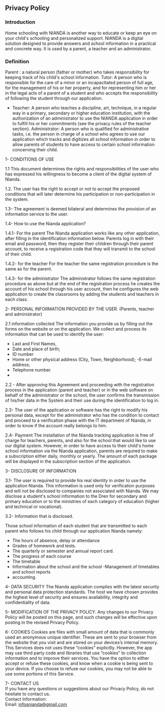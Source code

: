 Privacy Policy  
----------------

### Introduction  
Home schooling with NIANDA is another way to educate or keep an eye on your child's schooling and personalized support. NIANDA is a digital solution designed to provide answers and school information in a practical and concrete way. It is used by a parent, a teacher and an administrator.

### Definition
Parent : a natural person (father or mother) who takes responsibility for keeping track of his child's school information.
Tutor: A person who is responsible for the care of a minor or an incapacitated person of full age, for the management of his or her property, and for representing him or her in the legal acts of a parent of a student and who accepts the responsibility of following the student through our application.
- Teacher: A person who teaches a discipline, art, technique, in a regular way in a primary, secondary or higher education institution, with the authorization of an administrator to use the NIANDA application in order to fulfill his or her commitments (see the privacy rules of the teacher section).
Administrator: A person who is qualified for administrative tasks, i.e. the person in charge of a school who agrees to use our application which tracks and digitizes all school information in order to allow parents of students to have access to certain school information concerning their child.

1- CONDITIONS OF USE

1.1 This document determines the rights and responsibilities of the user who has expressed his willingness to become a client of the digital system of Nianda.

1.2. The user has the right to accept or not to accept the proposed conditions that will later determine his participation or non-participation in the system.

1.3- The agreement is deemed bilateral and determines the provision of an information service to the user.

1.4- How to use the Nianda application?

1.4.1- For the parent
The Nianda application works like any other application, after filling in the identification information below. Parents log in with their email and password, then they register their children through their parent account, to receive a registration code that they will transmit to the school of their child.

1.4.2- for the teacher
For the teacher the same registration procedure is the same as for the parent.

1.4.3- for the administrator
The administrator follows the same registration procedure as above but at the end of the registration process he creates the account of his school through his user account, then he configures the web application to create the classrooms by adding the students and teachers in each class.

2- PERSONAL INFORMATION PROVIDED BY THE USER.
(Parents, teacher and administrator)

2.1 information collected
The information you provide us by filling out the forms on the website or on the application. We collect and process its information that can be used to identify the user:
  - Last and First Names,
- Date and place of birth;
- ID number
- Home or other physical address (City, Town, Neighborhood);
-E-mail address;
- Telephone number.
- 
2.2 - After approving this Agreement and proceeding with the registration process in the application (parent and teacher) or in the web software on behalf of the administrator or the school, the user confirms the transmission of his/her data in the System and their use during the identification to log in.

2.3- The user of the application or software has the right to modify his personal data, except for the administrator who has the condition to contact and proceed to a verification phase with the IT department of Nianda, in order to know if the account really belongs to him.

2.4- Payment
The installation of the Nianda tracking application is free of charge for teachers, parents, and also for the school that would like to use our digital system. 
However, in order to have access to their child's home school information via the Nianda application, parents are required to make a subscription either daily, monthly or yearly. The amount of each package will be displayed in the subscription section of the application.

3- DISCLOSURE OF INFORMATION

3.1- The user is required to provide his real identity in order to use the application Nianda. This information is used only for verification purposes and will not be disclosed to companies not associated with Nianda. We may disclose a student's school information to the Dren for secondary and primary education or to the ministries of each category of education (higher and technical or vocational).

3.2- Information that is disclosed.

Those school information of each student that are transmitted to each parent who follows his child through our application Nianda namely:
- The hours of absence, delay or attendance
- Grades of homework and tests.
- The quarterly or semester and annual report card.
- The progress of each course
- The timetable
- Information about the school and the school
-Management of timetables and school reports
- accounting.

4- DATA SECURITY
The Nianda application complies with the latest security and personal data protection standards.
The host we have chosen provides the highest level of security and ensures availability, integrity and confidentiality of data.

5- MODIFICATION OF THE PRIVACY POLICY.
Any changes to our Privacy Policy will be posted on this page, and such changes will be effective upon posting in the revised Privacy Policy.

6- COOKIES
Cookies are files with small amount of data that is commonly used an anonymous unique identifier. These are sent to your browser from the website that you visit and are stored on your devices’s internal memory.
This Services does not uses these “cookies” explicitly. However, the app may use third party code and libraries that use “cookies” to collection information and to improve their services. You have the option  to either accept or refuse these cookies, and know when a cookie is being sent to your device. If you choose to refuse our cookies, you may not be able to use some portions of this Service. 

7- CONTACT US  
If you have any questions or suggestions about our Privacy Policy, do not hesitate to contact us.  
Contact Information:  
Email: infosnianda@gmail.com

